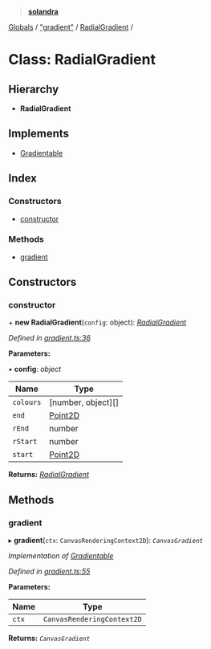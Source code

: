 > **[solandra](../README.md)**

[Globals](../README.md) / ["gradient"](../modules/_gradient_.md) / [RadialGradient](_gradient_.radialgradient.md) /

# Class: RadialGradient

## Hierarchy

* **RadialGradient**

## Implements

* [Gradientable](../interfaces/_scanvas_.gradientable.md)

## Index

### Constructors

* [constructor](_gradient_.radialgradient.md#constructor)

### Methods

* [gradient](_gradient_.radialgradient.md#gradient)

## Constructors

###  constructor

\+ **new RadialGradient**(`config`: object): *[RadialGradient](_gradient_.radialgradient.md)*

*Defined in [gradient.ts:36](https://github.com/jamesporter/solandra/blob/511cfc3/src/lib/gradient.ts#L36)*

**Parameters:**

▪ **config**: *object*

Name | Type |
------ | ------ |
`colours` | [number, object][] |
`end` | [Point2D](../modules/_types_sol_.md#point2d) |
`rEnd` | number |
`rStart` | number |
`start` | [Point2D](../modules/_types_sol_.md#point2d) |

**Returns:** *[RadialGradient](_gradient_.radialgradient.md)*

## Methods

###  gradient

▸ **gradient**(`ctx`: `CanvasRenderingContext2D`): *`CanvasGradient`*

*Implementation of [Gradientable](../interfaces/_scanvas_.gradientable.md)*

*Defined in [gradient.ts:55](https://github.com/jamesporter/solandra/blob/511cfc3/src/lib/gradient.ts#L55)*

**Parameters:**

Name | Type |
------ | ------ |
`ctx` | `CanvasRenderingContext2D` |

**Returns:** *`CanvasGradient`*